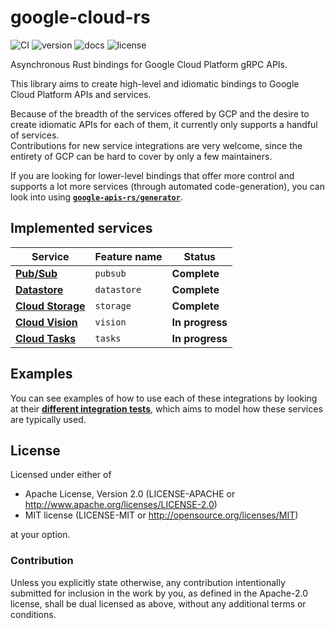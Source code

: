 google-cloud-rs
===============

![CI](https://github.com/google-apis-rs/google-cloud-rs/workflows/CI/badge.svg)
![version](https://img.shields.io/crates/v/google-cloud)
![docs](https://docs.rs/google-cloud/badge.svg)
![license](https://img.shields.io/crates/l/google-cloud)

Asynchronous Rust bindings for Google Cloud Platform gRPC APIs.

This library aims to create high-level and idiomatic bindings to Google Cloud Platform APIs and services.

Because of the breadth of the services offered by GCP and the desire to create idiomatic APIs for each of them, it currently only supports a handful of services.  
Contributions for new service integrations are very welcome, since the entirety of GCP can be hard to cover by only a few maintainers.  

If you are looking for lower-level bindings that offer more control and supports a lot more services (through automated code-generation), you can look into using [**`google-apis-rs/generator`**](https://github.com/google-apis-rs/generator).

Implemented services
--------------------

| Service                                               | Feature name | Status          |
| ----------------------------------------------------- | ------------ | --------------- |
| [**Pub/Sub**](https://cloud.google.com/pubsub)        | `pubsub`     | **Complete**    |
| [**Datastore**](https://cloud.google.com/datastore)   | `datastore`  | **Complete**    |
| [**Cloud Storage**](https://cloud.google.com/storage) | `storage`    | **Complete**    |
| [**Cloud Vision**](https://cloud.google.com/vision)   | `vision`     | **In progress** |
| [**Cloud Tasks**](https://cloud.google.com/tasks)     | `tasks`      | **In progress** |

Examples
--------

You can see examples of how to use each of these integrations by looking at their [**different integration tests**](https://github.com/google-apis-rs/google-cloud-rs/tree/master/google-cloud/src/tests), which aims to model how these services are typically used.

License
-------

Licensed under either of

- Apache License, Version 2.0 (LICENSE-APACHE or <http://www.apache.org/licenses/LICENSE-2.0>)
- MIT license (LICENSE-MIT or <http://opensource.org/licenses/MIT>)

at your option.

### Contribution

Unless you explicitly state otherwise, any contribution intentionally submitted for inclusion in the work by you, as defined in the Apache-2.0 license, shall be dual licensed as above, without any additional terms or conditions.
